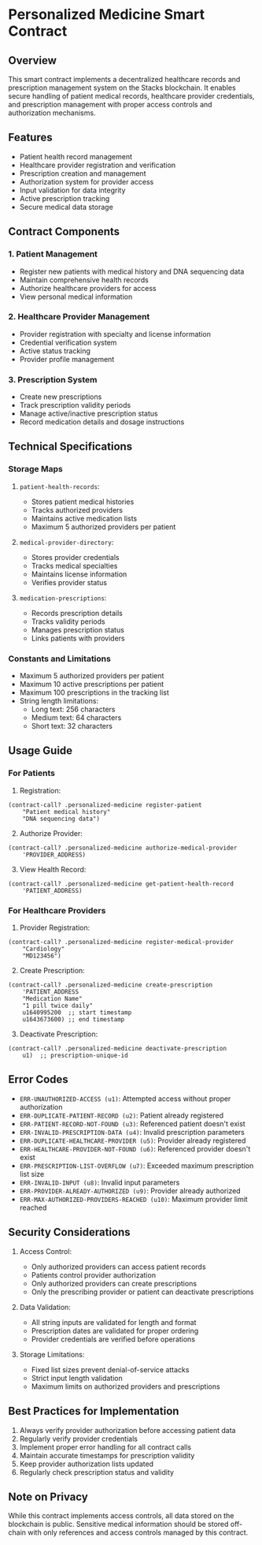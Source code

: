 # Personalized Medicine Smart Contract

## Overview
This smart contract implements a decentralized healthcare records and prescription management system on the Stacks blockchain. It enables secure handling of patient medical records, healthcare provider credentials, and prescription management with proper access controls and authorization mechanisms.

## Features
- Patient health record management
- Healthcare provider registration and verification
- Prescription creation and management
- Authorization system for provider access
- Input validation for data integrity
- Active prescription tracking
- Secure medical data storage

## Contract Components

### 1. Patient Management
- Register new patients with medical history and DNA sequencing data
- Maintain comprehensive health records
- Authorize healthcare providers for access
- View personal medical information

### 2. Healthcare Provider Management
- Provider registration with specialty and license information
- Credential verification system
- Active status tracking
- Provider profile management

### 3. Prescription System
- Create new prescriptions
- Track prescription validity periods
- Manage active/inactive prescription status
- Record medication details and dosage instructions

## Technical Specifications

### Storage Maps
1. `patient-health-records`:
   - Stores patient medical histories
   - Tracks authorized providers
   - Maintains active medication lists
   - Maximum 5 authorized providers per patient

2. `medical-provider-directory`:
   - Stores provider credentials
   - Tracks medical specialties
   - Maintains license information
   - Verifies provider status

3. `medication-prescriptions`:
   - Records prescription details
   - Tracks validity periods
   - Manages prescription status
   - Links patients with providers

### Constants and Limitations
- Maximum 5 authorized providers per patient
- Maximum 10 active prescriptions per patient
- Maximum 100 prescriptions in the tracking list
- String length limitations:
  - Long text: 256 characters
  - Medium text: 64 characters
  - Short text: 32 characters

## Usage Guide

### For Patients

1. Registration:
```clarity
(contract-call? .personalized-medicine register-patient 
    "Patient medical history" 
    "DNA sequencing data")
```

2. Authorize Provider:
```clarity
(contract-call? .personalized-medicine authorize-medical-provider 
    'PROVIDER_ADDRESS)
```

3. View Health Record:
```clarity
(contract-call? .personalized-medicine get-patient-health-record 
    'PATIENT_ADDRESS)
```

### For Healthcare Providers

1. Provider Registration:
```clarity
(contract-call? .personalized-medicine register-medical-provider 
    "Cardiology" 
    "MD123456")
```

2. Create Prescription:
```clarity
(contract-call? .personalized-medicine create-prescription
    'PATIENT_ADDRESS
    "Medication Name"
    "1 pill twice daily"
    u1640995200  ;; start timestamp
    u1643673600) ;; end timestamp
```

3. Deactivate Prescription:
```clarity
(contract-call? .personalized-medicine deactivate-prescription
    u1)  ;; prescription-unique-id
```

## Error Codes
- `ERR-UNAUTHORIZED-ACCESS (u1)`: Attempted access without proper authorization
- `ERR-DUPLICATE-PATIENT-RECORD (u2)`: Patient already registered
- `ERR-PATIENT-RECORD-NOT-FOUND (u3)`: Referenced patient doesn't exist
- `ERR-INVALID-PRESCRIPTION-DATA (u4)`: Invalid prescription parameters
- `ERR-DUPLICATE-HEALTHCARE-PROVIDER (u5)`: Provider already registered
- `ERR-HEALTHCARE-PROVIDER-NOT-FOUND (u6)`: Referenced provider doesn't exist
- `ERR-PRESCRIPTION-LIST-OVERFLOW (u7)`: Exceeded maximum prescription list size
- `ERR-INVALID-INPUT (u8)`: Invalid input parameters
- `ERR-PROVIDER-ALREADY-AUTHORIZED (u9)`: Provider already authorized
- `ERR-MAX-AUTHORIZED-PROVIDERS-REACHED (u10)`: Maximum provider limit reached

## Security Considerations

1. Access Control:
   - Only authorized providers can access patient records
   - Patients control provider authorization
   - Only authorized providers can create prescriptions
   - Only the prescribing provider or patient can deactivate prescriptions

2. Data Validation:
   - All string inputs are validated for length and format
   - Prescription dates are validated for proper ordering
   - Provider credentials are verified before operations

3. Storage Limitations:
   - Fixed list sizes prevent denial-of-service attacks
   - Strict input length validation
   - Maximum limits on authorized providers and prescriptions

## Best Practices for Implementation

1. Always verify provider authorization before accessing patient data
2. Regularly verify provider credentials
3. Implement proper error handling for all contract calls
4. Maintain accurate timestamps for prescription validity
5. Keep provider authorization lists updated
6. Regularly check prescription status and validity

## Note on Privacy
While this contract implements access controls, all data stored on the blockchain is public. Sensitive medical information should be stored off-chain with only references and access controls managed by this contract.